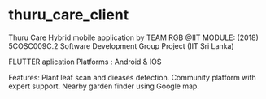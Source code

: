 # thuru_care_client
Thuru Care Hybrid mobile application by TEAM RGB @IIT
MODULE: (2018) 5COSC009C.2 Software Development Group Project (IIT Sri Lanka)

FLUTTER aplication
Platforms : Android & IOS

Features:
  Plant leaf scan and dieases detection.
  Community platform with expert support.
  Nearby garden finder using Google map.
  
